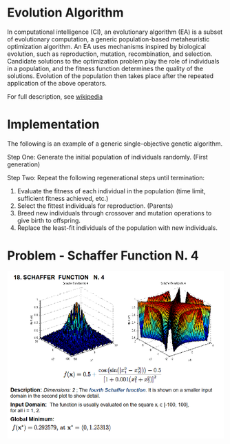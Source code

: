 # Evolution Algorithm

In computational intelligence (CI), an evolutionary algorithm (EA) is a subset of evolutionary computation, a generic population-based metaheuristic optimization algorithm. An EA uses mechanisms inspired by biological evolution, such as reproduction, mutation, recombination, and selection. Candidate solutions to the optimization problem play the role of individuals in a population, and the fitness function determines the quality of the solutions. Evolution of the population then takes place after the repeated application of the above operators.

For full description, see [wikipedia](https://en.wikipedia.org/wiki/Evolutionary_algorithm)

# Implementation

The following is an example of a generic single-objective genetic algorithm.

Step One: Generate the initial population of individuals randomly. (First generation)

Step Two: Repeat the following regenerational steps until termination:

1. Evaluate the fitness of each individual in the population (time limit, sufficient fitness achieved, etc.)
2. Select the fittest individuals for reproduction. (Parents)
3. Breed new individuals through crossover and mutation operations to give birth to offspring.
4. Replace the least-fit individuals of the population with new individuals.

# Problem - Schaffer Function N. 4

![Schaffer Function N. 4 plot](assets/fitness.png)
